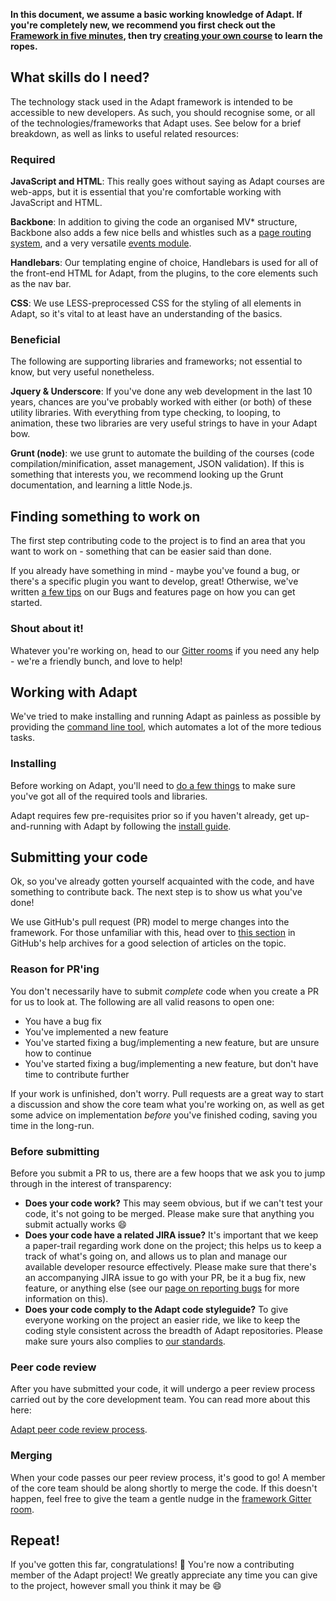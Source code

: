 **In this document, we assume a basic working knowledge of Adapt. If you're completely new, we recommend you first check out the [Framework in five minutes](https://github.com/adaptlearning/adapt_framework/wiki/Framework-in-five-minutes), then try [creating your own course](https://github.com/adaptlearning/adapt_framework/wiki/Creating-your-first-course) to learn the ropes.**

## What skills do I need?

The technology stack used in the Adapt framework is intended to be accessible to new developers. As such, you should recognise some, or all of the technologies/frameworks that Adapt uses. See below for a brief breakdown, as well as links to useful related resources:

### Required

**JavaScript and HTML**: This really goes without saying as Adapt courses are web-apps, but it is essential that you're comfortable working with JavaScript and HTML.

**Backbone**: In addition to giving the code an organised MV* structure, Backbone also adds a few nice bells and whistles such as a [page routing system](http://backbonejs.org/#Router), and a very versatile [events module](http://backbonejs.org/#Events).

**Handlebars**: Our templating engine of choice, Handlebars is used for all of the front-end HTML for Adapt, from the plugins, to the core elements such as the nav bar.

**CSS**: We use LESS-preprocessed CSS for the styling of all elements in Adapt, so it's vital to at least have an understanding of the basics.

### Beneficial

The following are supporting libraries and frameworks; not essential to know, but very useful nonetheless.

**Jquery & Underscore**: If you've done any web development in the last 10 years, chances are you've probably worked with either (or both) of these utility libraries. With everything from type checking, to looping, to animation, these two libraries are very useful strings to have in your Adapt bow.

**Grunt (node)**: we use grunt to automate the building of the courses (code compilation/minification, asset management, JSON validation). If this is something that interests you, we recommend looking up the Grunt documentation, and learning a little Node.js.

## Finding something to work on

The first step contributing code to the project is to find an area that you want to work on - something that can be easier said than done.

If you already have something in mind - maybe you've found a bug, or there's a specific plugin you want to develop, great! Otherwise, we've written [a few tips](https://github.com/adaptlearning/adapt_framework/wiki/Bugs-and-features/) on our Bugs and features page on how you can get started.

### Shout about it!

Whatever you're working on, head to our [Gitter rooms](https://gitter.im/orgs/adaptlearning/rooms) if you need any help - we're a friendly bunch, and love to help!

## Working with Adapt

We've tried to make installing and running Adapt as painless as possible by providing the [command line tool](https://github.com/adaptlearning/adapt_framework/wiki/Adapt-Command-Line-Interface), which automates a lot of the more tedious tasks.

### Installing

Before working on Adapt, you'll need to [do a few things](https://github.com/adaptlearning/adapt_framework/wiki/Setting-up-your-development-environment) to make sure you've got all of the required tools and libraries.

Adapt requires few pre-requisites prior so if you haven't already, get up-and-running with Adapt by following the [install guide](https://github.com/adaptlearning/adapt_framework/wiki/Manual-installation-of-the-Adapt-framework).

## Submitting your code

Ok, so you've already gotten yourself acquainted with the code, and have something to contribute back. The next step is to show us what you've done!

We use GitHub's pull request (PR) model to merge changes into the framework. For those unfamiliar with this, head over to [this section](https://help.github.com/articles/proposing-changes-to-a-project-with-pull-requests/) in GitHub's help archives for a good selection of articles on the topic.

### Reason for PR'ing

You don't necessarily have to submit *complete* code when you create a PR for us to look at. The following are all valid reasons to open one:

- You have a bug fix
- You've implemented a new feature
- You've started fixing a bug/implementing a new feature, but are unsure how to continue
- You've started fixing a bug/implementing a new feature, but don't have time to contribute further

If your work is unfinished, don't worry. Pull requests are a great way to start a discussion and show the core team what you're working on, as well as get some advice on implementation *before* you've finished coding, saving you time in the long-run.

### Before submitting

Before you submit a PR to us, there are a few hoops that we ask you to jump through in the interest of transparency:

- **Does your code work?** This may seem obvious, but if we can't test your code, it's not going to be merged. Please make sure that anything you submit actually works :smile:
- **Does your code have a related JIRA issue?** It's important that we keep a paper-trail regarding work done on the project; this helps us to keep a track of what's going on, and allows us to plan and manage our available developer resource effectively. Please make sure that there's an accompanying JIRA issue to go with your PR, be it a bug fix, new feature, or anything else (see our [page on reporting bugs](https://github.com/adaptlearning/adapt_framework/wiki/Bugs-and-features#reporting-bugs) for more information on this).
- **Does your code comply to the Adapt code styleguide?** To give everyone working on the project an easier ride, we like to keep the coding style consistent across the breadth of Adapt repositories. Please make sure yours also complies to [our standards](https://github.com/adaptlearning/documentation/blob/master/01_cross_workstream/style_guide.md).

### Peer code review

After you have submitted your code, it will undergo a peer review process carried out by the core development team. You can read more about this here:

[Adapt peer code review process](https://github.com/adaptlearning/adapt_framework/wiki/Peer-Code-Review).

### Merging

When your code passes our peer review process, it's good to go! A member of the core team should be along shortly to merge the code. If this doesn't happen, feel free to give the team a gentle nudge in the [framework Gitter room](https://gitter.im/adaptlearning/adapt_framework).

## Repeat!

If you've gotten this far, congratulations! :tada: You're now a contributing member of the Adapt project! We greatly appreciate any time you can give to the project, however small you think it may be :smile:
